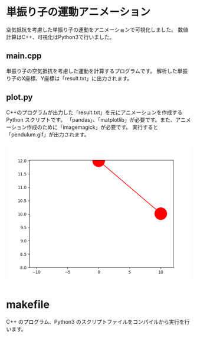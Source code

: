 # 単振り子の運動アニメーション
空気抵抗を考慮した単振り子の運動をアニメーションで可視化しました。
数値計算はC++、可視化はPython3で行いました。

## main.cpp 
単振り子の空気抵抗を考慮した運動を計算するプログラムです。
解析した単振り子のX座標、Y座標は「result.txt」に出力されます。

## plot.py
C++のプログラムが出力した「result.txt」を元にアニメーションを作成するPython スクリプトです。
「pandas」、「matplotlib」が必要です。また、アニメーション作成のために「imagemagick」が必要です。
実行すると「pendulum.gif」が出力されます。
<p><img src="./pendulum.gif" alt="アニメーション画像" /></p> 

# makefile
C++ のプログラム、Python3 のスクリプトファイルをコンパイルから実行を行います。
